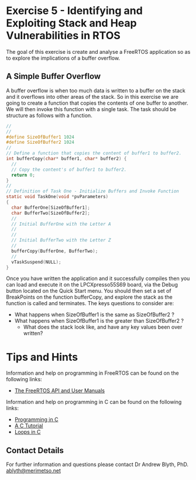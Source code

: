 # Exercise 5 - Identifying and Exploiting Stack and Heap Vulnerabilities in RTOS

The goal of this exercise is create and analyse a FreeRTOS application so as to explore the implications of a buffer overflow.

## A Simple Buffer Overflow

A buffer overflow is when too much data is written to a buffer on the stack and it overflows into other areas of the stack. So in this exercise we are going to create a function that copies the contents of one buffer to another. We will then invoke this function with a single task.  The task should be structure as follows with a function.

```c
//
//
#define SizeOfBuffer1 1024
#define SizeOfBuffer2 1024
//
// Define a function that copies the content of buffer1 to buffer2.
int bufferCopy(char* buffer1, char* buffer2) {
  //
  // Copy the content's of buffer1 to buffer2.
  return 0;
}
//
// Definition of Task One - Initialize Buffers and Invoke Function
static void TaskOne(void *pvParameters)
{
  char BufferOne[SizeOfBuffer1];
  char BufferTwo[SizeOfBuffer2];
  //
  // Initial BufferOne with the Letter A
  //
  //
  // Initial BufferTwo with the Letter Z
  //
  bufferCopy(BufferOne, BufferTwo);
  //
  vTaskSuspend(NULL);
}
```

Once you have written the application and it successfully compiles then you can load and execute it on the LPCXpresso55S69 board, via the Debug button located on the Quick Start menu. You should then set a set of BreakPoints on the function bufferCopy, and explore the stack as the function is called and terminates. The keys questions to consider are:
* What happens when SizeOfBuffer1 is the same as SizeOfBuffer2 ?
* What happens when SizeOfBuffer1 is the greater than SizeOfBuffer2 ?
  * What does the stack look like, and have any key values been over written?

# Tips and Hints
Information and help on programming in FreeRTOS can be found on the following links:
* [The FreeRTOS API and User Manuals](https://www.freertos.org/Documentation/RTOS_book.html)

Information and help on programming in C can be found on the following links:
* [Programming in C](https://beginnersbook.com/2014/01/c-program-structure/)
* [A C Tutorial](https://www.cprogramming.com/tutorial/c-tutorial.html?inl=nv)
* [Loops in C](https://www.tutorialspoint.com/cprogramming/c_loops.htm)

## Contact Details

For further information and questions please contact Dr Andrew Blyth, PhD. <ablyth@merimetso.net>
